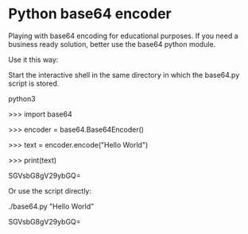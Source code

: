 # Python base64 encoder
Playing with base64 encoding for educational purposes. If you need a business ready solution, better use the base64 python module.


Use it this way:

Start the interactive shell in the same directory in which the base64.py script is stored.


 python3 
 
 \>\>\> import base64
 
 \>\>\> encoder = base64.Base64Encoder()
 
 \>\>\> text = encoder.encode("Hello World")
 
 \>\>\> print(text)
 
 SGVsbG8gV29ybGQ=
 
 Or use the script directly:
 
 
 ./base64.py "Hello World"
 
 SGVsbG8gV29ybGQ=
